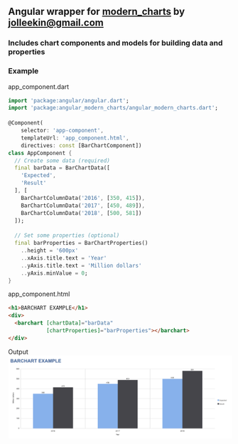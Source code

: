 ## Angular wrapper for [modern_charts](https://github.com/jolleekin/modern_charts) by jolleekin@gmail.com

### Includes chart components and models for building data and properties


### Example
app_component.dart
```dart
import 'package:angular/angular.dart';
import 'package:angular_modern_charts/angular_modern_charts.dart';

@Component(
    selector: 'app-component',
    templateUrl: 'app_component.html',
    directives: const [BarChartComponent])
class AppComponent {
  // Create some data (required)
  final barData = BarChartData([
    'Expected',
    'Result'
  ], [
    BarChartColumnData('2016', [350, 415]),
    BarChartColumnData('2017', [450, 489]),
    BarChartColumnData('2018', [500, 581])
  ]);

  // Set some properties (optional)
  final barProperties = BarChartProperties()
    ..height = '600px'
    ..xAxis.title.text = 'Year'
    ..yAxis.title.text = 'Million dollars'
    ..yAxis.minValue = 0;
}
```

app_component.html
```html
<h1>BARCHART EXAMPLE</h1>
<div>
  <barchart [chartData]="barData"
            [chartProperties]="barProperties"></barchart>
</div>
```
Output
![Output](/examples/barchart.png)